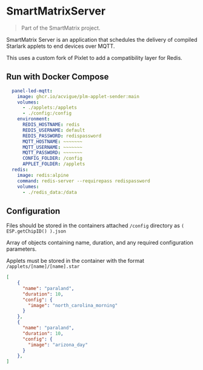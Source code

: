 
# SmartMatrixServer

> Part of the SmartMatrix project.

SmartMatrix Server is an application that schedules the delivery of compiled Starlark applets to end devices over MQTT.

This uses a custom fork of Pixlet to add a compatibility layer for Redis.

## Run with Docker Compose

```yml
  panel-led-mqtt:
    image: ghcr.io/acvigue/plm-applet-sender:main
    volumes:
      - ./applets:/applets
      - ./config:/config
    environment:
      REDIS_HOSTNAME: redis
      REDIS_USERNAME: default
      REDIS_PASSWORD: redispassword
      MQTT_HOSTNAME: ~~~~~~~
      MQTT_USERNAME: ~~~~~~~
      MQTT_PASSWORD: ~~~~~~~
      CONFIG_FOLDER: /config
      APPLET_FOLDER: /applets
  redis:
    image: redis:alpine
    command: redis-server --requirepass redispassword
    volumes: 
      - ./redis_data:/data
```


## Configuration

Files should be stored in the containers attached `/config` directory as `( ESP.getChipID() ).json`

Array of objects containing name, duration, and any required configuration parameters.

Applets must be stored in the container with the format `/applets/[name]/[name].star`

```json
[
    {
      "name": "paraland",
      "duration": 10,
      "config": {
        "image": "north_carolina_morning"
      }
    },
    {
      "name": "paraland",
      "duration": 10,
      "config": {
        "image": "arizona_day"
      }
    },
]
```
